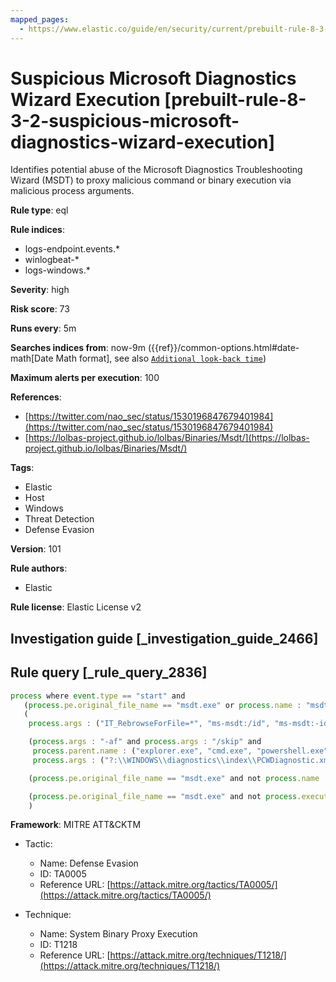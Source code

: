 ```yaml
---
mapped_pages:
  - https://www.elastic.co/guide/en/security/current/prebuilt-rule-8-3-2-suspicious-microsoft-diagnostics-wizard-execution.html
---
```


# Suspicious Microsoft Diagnostics Wizard Execution [prebuilt-rule-8-3-2-suspicious-microsoft-diagnostics-wizard-execution]

Identifies potential abuse of the Microsoft Diagnostics Troubleshooting Wizard (MSDT) to proxy malicious command or binary execution via malicious process arguments.

**Rule type**: eql

**Rule indices**:

* logs-endpoint.events.*
* winlogbeat-*
* logs-windows.*

**Severity**: high

**Risk score**: 73

**Runs every**: 5m

**Searches indices from**: now-9m ({{ref}}/common-options.html#date-math[Date Math format], see also [`Additional look-back time`](docs-content://solutions/security/detect-and-alert/create-detection-rule.md#rule-schedule))

**Maximum alerts per execution**: 100

**References**:

* [https://twitter.com/nao_sec/status/1530196847679401984](https://twitter.com/nao_sec/status/1530196847679401984)
* [https://lolbas-project.github.io/lolbas/Binaries/Msdt/](https://lolbas-project.github.io/lolbas/Binaries/Msdt/)

**Tags**:

* Elastic
* Host
* Windows
* Threat Detection
* Defense Evasion

**Version**: 101

**Rule authors**:

* Elastic

**Rule license**: Elastic License v2

## Investigation guide [_investigation_guide_2466]



## Rule query [_rule_query_2836]

```js
process where event.type == "start" and
   (process.pe.original_file_name == "msdt.exe" or process.name : "msdt.exe") and
   (
    process.args : ("IT_RebrowseForFile=*", "ms-msdt:/id", "ms-msdt:-id", "*FromBase64*") or

    (process.args : "-af" and process.args : "/skip" and
     process.parent.name : ("explorer.exe", "cmd.exe", "powershell.exe", "cscript.exe", "wscript.exe", "mshta.exe", "rundll32.exe", "regsvr32.exe") and
     process.args : ("?:\\WINDOWS\\diagnostics\\index\\PCWDiagnostic.xml", "PCWDiagnostic.xml", "?:\\Users\\Public\\*", "?:\\Windows\\Temp\\*")) or

    (process.pe.original_file_name == "msdt.exe" and not process.name : "msdt.exe" and process.name != null) or

    (process.pe.original_file_name == "msdt.exe" and not process.executable : ("?:\\Windows\\system32\\msdt.exe", "?:\\Windows\\SysWOW64\\msdt.exe"))
    )
```

**Framework**: MITRE ATT&CKTM

* Tactic:

    * Name: Defense Evasion
    * ID: TA0005
    * Reference URL: [https://attack.mitre.org/tactics/TA0005/](https://attack.mitre.org/tactics/TA0005/)

* Technique:

    * Name: System Binary Proxy Execution
    * ID: T1218
    * Reference URL: [https://attack.mitre.org/techniques/T1218/](https://attack.mitre.org/techniques/T1218/)



